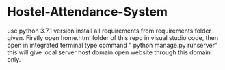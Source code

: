 # Hostel-Attendance-System
use python 3.7.1 version 
install all requirements from requirements folder given.
Firstly open home.html folder of this repo in visual studio code, then open in integrated terminal 
type command " python manage.py runserver"
this will give local server host domain open website through this domain only.

